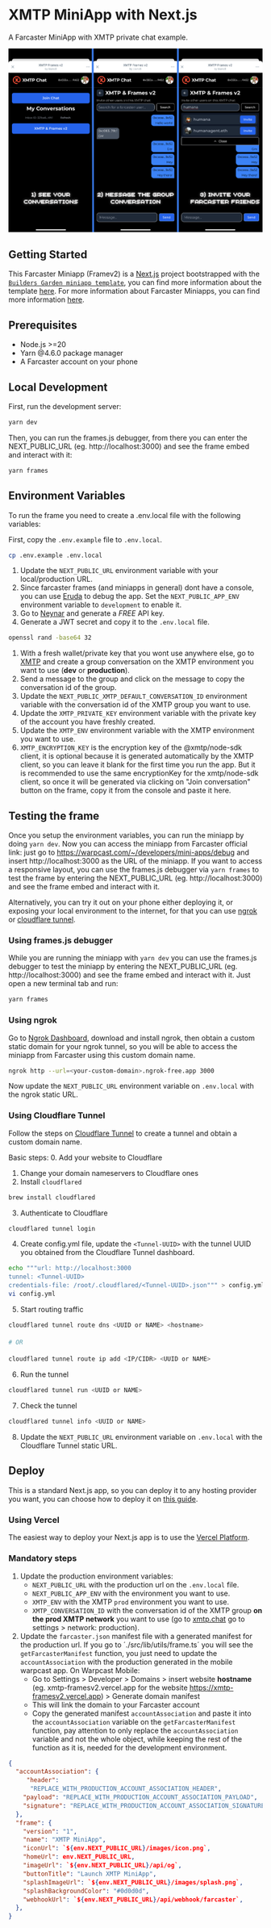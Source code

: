 # XMTP MiniApp with Next.js

A Farcaster MiniApp with XMTP private chat example.

![screenshot](./public/images/screenshot.png)

## Getting Started

This Farcaster Miniapp (Framev2) is a [Next.js](https://nextjs.org) project bootstrapped with the [`Builders Garden miniapp template`](https://github.com/builders-garden/miniapp-next-template), you can find more information about the template [here](https://frames-v2.builders.garden).
For more information about Farcaster Miniapps, you can find more information [here](https://miniapps.farcaster.xyz/).

## Prerequisites

- Node.js >=20
- Yarn @4.6.0 package manager
- A Farcaster account on your phone

## Local Development

First, run the development server:

```bash
yarn dev
```

Then, you can run the frames.js debugger, from there you can enter the NEXT_PUBLIC_URL (eg. http://localhost:3000) and see the frame embed and interact with it:

```bash
yarn frames
```

## Environment Variables

To run the frame you need to create a .env.local file with the following variables:

First, copy the `.env.example` file to `.env.local`.
```bash
cp .env.example .env.local
```

1. Update the `NEXT_PUBLIC_URL` environment variable with your local/production URL.
2. Since farcaster frames (and miniapps in general) dont have a console, you can use [Eruda](https://github.com/liriliri/eruda) to debug the app. Set the `NEXT_PUBLIC_APP_ENV` environment variable to `development` to enable it.
3. Go to [Neynar](https://neynar.com/) and generate a *FREE* API key.
4. Generate a JWT secret and copy it to the `.env.local` file.
  ```bash
  openssl rand -base64 32
  ```
1. With a fresh wallet/private key that you wont use anywhere else, go to [XMTP](https://xmtp.chat/) and create a group conversation on the XMTP environment you want to use (**dev** or **production**).
2. Send a message to the group and click on the message to copy the conversation id of the group.
3. Update the `NEXT_PUBLIC_XMTP_DEFAULT_CONVERSATION_ID` environment variable with the conversation id of the XMTP group you want to use.
4. Update the `XMTP_PRIVATE_KEY` environment variable with the private key of the account you have freshly created.
5. Update the `XMTP_ENV` environment variable with the XMTP environment you want to use.
6.  `XMTP_ENCRYPTION_KEY` is the encryption key of the @xmtp/node-sdk client, it is optional because it is generated automatically by the XMTP client, so you can leave it blank for the first time you run the app. But it is recommended to use the same encryptionKey for the xmtp/node-sdk client, so once it will be generated via clicking on "Join conversation" button on the frame, copy it from the console and paste it here.

## Testing the frame

Once you setup the environment variables, you can run the miniapp by doing `yarn dev`.
Now you can access the miniapp from Farcaster official link: just go to https://warpcast.com/~/developers/mini-apps/debug and insert http://localhost:3000 as the URL of the miniapp.
If you want to access a responsive layout, you can use the frames.js debugger via `yarn frames` to test the frame by entering the NEXT_PUBLIC_URL (eg. http://localhost:3000) and see the frame embed and interact with it.

Alternatively, you can try it out on your phone either deploying it, or exposing your local environment to the internet, for that you can use [ngrok](https://ngrok.com/) or [cloudflare tunnel](https://developers.cloudflare.com/cloudflare-one/connections/connect-networks/do-more-with-tunnels/local-management/create-local-tunnel/).

### Using frames.js debugger
While you are running the miniapp with `yarn dev` you can use the frames.js debugger to test the miniapp by entering the NEXT_PUBLIC_URL (eg. http://localhost:3000) and see the frame embed and interact with it.
Just open a new terminal tab and run:
```bash
yarn frames
```

### Using ngrok
Go to [Ngrok Dashboard](https://dashboard.ngrok.com/), download and install ngrok, then obtain a custom static domain for your ngrok tunnel, so you will be able to access the miniapp from Farcaster using this custom domain name.
```bash
ngrok http --url=<your-custom-domain>.ngrok-free.app 3000
```

Now update the `NEXT_PUBLIC_URL` environment variable on `.env.local` with the ngrok static URL.

### Using Cloudflare Tunnel
Follow the steps on [Cloudflare Tunnel](https://developers.cloudflare.com/cloudflare-one/connections/connect-networks/do-more-with-tunnels/local-management/create-local-tunnel/) to create a tunnel and obtain a custom domain name.

Basic steps:
0. Add your website to Cloudflare
1. Change your domain nameservers to Cloudflare ones
2. Install `cloudflared`
  ```bash
  brew install cloudflared
  ```
3. Authenticate to Cloudflare
  ```bash
  cloudflared tunnel login
  ```
4. Create config.yml file, update the `<Tunnel-UUID>` with the tunnel UUID you obtained from the Cloudflare Tunnel dashboard.
  ```bash
  echo """url: http://localhost:3000
  tunnel: <Tunnel-UUID>
  credentials-file: /root/.cloudflared/<Tunnel-UUID>.json""" > config.yml
  vi config.yml
  ```
5. Start routing traffic
  ```bash
  cloudflared tunnel route dns <UUID or NAME> <hostname>

  # OR

  cloudflared tunnel route ip add <IP/CIDR> <UUID or NAME>
  ```
6. Run the tunnel
  ```bash
  cloudflared tunnel run <UUID or NAME>
  ```
7. Check the tunnel
  ```bash
  cloudflared tunnel info <UUID or NAME>
  ```
8. Update the `NEXT_PUBLIC_URL` environment variable on `.env.local` with the Cloudflare Tunnel static URL.

## Deploy

This is a standard Next.js app, so you can deploy it to any hosting provider you want, you can choose how to deploy it on [this guide](https://nextjs.org/docs/14/app/building-your-application/deploying).

### Using Vercel
The easiest way to deploy your Next.js app is to use the [Vercel Platform](https://vercel.com/).

### Mandatory steps

1. Update the  production environment variables:
   - `NEXT_PUBLIC_URL` with the production url on the `.env.local` file.
   - `NEXT_PUBLIC_APP_ENV` with the environment you want to use.
   - `XMTP_ENV` with the XMTP `prod` environment you want to use.
   - `XMTP_CONVERSATION_ID` with the conversation id of the XMTP group **on the prod XMTP network** you want to use (go to [xmtp.chat](https://xmtp.chat) go to settings > network: production).
2. Update the `farcaster.json` manifest file with a generated manifest for the production url.
   If you go to ´./src/lib/utils/frame.ts´ you will see the `getFarcasterManifest` function, you just need to update the `accountAssociation` with the production generated in the mobile warpcast app.
   On Warpcast Mobile:
   - Go to Settings > Developer > Domains > insert website **hostname** (eg. xmtp-framesv2.vercel.app for the website https://xmtp-framesv2.vercel.app) > Generate domain manifest
   - This will link the domain to your Farcaster account
   - Copy the generated manifest `accountAssociation` and paste it into the `accountAssociation` variable on the `getFarcasterManifest` function, pay attention to only replace the `accountAssociation` variable and not the whole object, while keeping the rest of the function as it is, needed for the development environment.

  ```json
  {
    "accountAssociation": {
       "header":
        "REPLACE_WITH_PRODUCTION_ACCOUNT_ASSOCIATION_HEADER",
      "payload": "REPLACE_WITH_PRODUCTION_ACCOUNT_ASSOCIATION_PAYLOAD",
      "signature": "REPLACE_WITH_PRODUCTION_ACCOUNT_ASSOCIATION_SIGNATURE",
    },
    "frame": {
      "version": "1",
      "name": "XMTP MiniApp",
      "iconUrl": `${env.NEXT_PUBLIC_URL}/images/icon.png`,
      "homeUrl": env.NEXT_PUBLIC_URL,
      "imageUrl": `${env.NEXT_PUBLIC_URL}/api/og`,
      "buttonTitle": "Launch XMTP MiniApp",
      "splashImageUrl": `${env.NEXT_PUBLIC_URL}/images/splash.png`,
      "splashBackgroundColor": "#0d0d0d",
      "webhookUrl": `${env.NEXT_PUBLIC_URL}/api/webhook/farcaster`,
    },
  }
  ```
